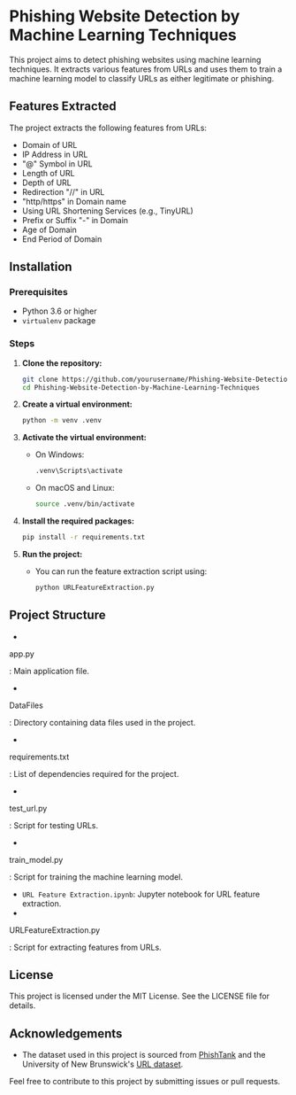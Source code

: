 # Phishing Website Detection by Machine Learning Techniques

This project aims to detect phishing websites using machine learning techniques. It extracts various features from URLs and uses them to train a machine learning model to classify URLs as either legitimate or phishing.

## Features Extracted

The project extracts the following features from URLs:

- Domain of URL
- IP Address in URL
- "@" Symbol in URL
- Length of URL
- Depth of URL
- Redirection "//" in URL
- "http/https" in Domain name
- Using URL Shortening Services (e.g., TinyURL)
- Prefix or Suffix "-" in Domain
- Age of Domain
- End Period of Domain

## Installation

### Prerequisites

- Python 3.6 or higher
- `virtualenv` package

### Steps

1. **Clone the repository:**

   ```sh
   git clone https://github.com/yourusername/Phishing-Website-Detection-by-Machine-Learning-Techniques.git
   cd Phishing-Website-Detection-by-Machine-Learning-Techniques
   ```

2. **Create a virtual environment:**

   ```sh
   python -m venv .venv
   ```

3. **Activate the virtual environment:**

   - On Windows:
     ```sh
     .venv\Scripts\activate
     ```
   - On macOS and Linux:
     ```sh
     source .venv/bin/activate
     ```

4. **Install the required packages:**

   ```sh
   pip install -r requirements.txt
   ```

5. **Run the project:**
   - You can run the feature extraction script using:
     ```sh
     python URLFeatureExtraction.py
     ```

## Project Structure

-

app.py

: Main application file.

-

DataFiles

: Directory containing data files used in the project.

-

requirements.txt

: List of dependencies required for the project.

-

test_url.py

: Script for testing URLs.

-

train_model.py

: Script for training the machine learning model.

- `URL Feature Extraction.ipynb`: Jupyter notebook for URL feature extraction.
-

URLFeatureExtraction.py

: Script for extracting features from URLs.

## License

This project is licensed under the MIT License. See the LICENSE file for details.

## Acknowledgements

- The dataset used in this project is sourced from [PhishTank](https://www.phishtank.com/developer_info.php) and the University of New Brunswick's [URL dataset](https://www.unb.ca/cic/datasets/url-2016.html).

Feel free to contribute to this project by submitting issues or pull requests.
